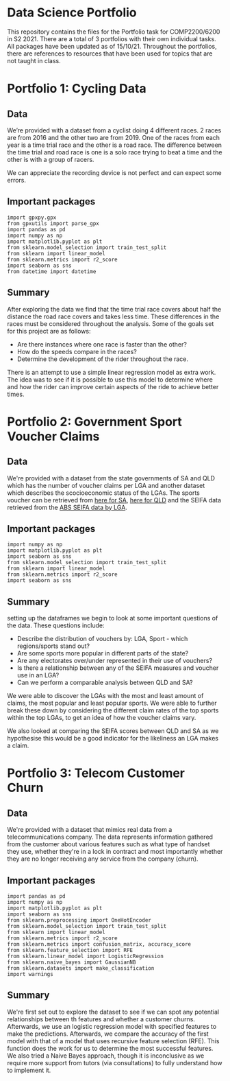 # Data Science Portfolio

This repository contains the files for the Portfolio task for COMP2200/6200 in S2 2021. There are a total of 3 portfolios with their own individual tasks. All packages have been updated as of 15/10/21. Throughout the portfolios, there are references to resources that have been used for topics that are not taught in class. 

# Portfolio 1: Cycling Data
## Data
We’re provided with a dataset from a cyclist doing 4 different races. 2 races are from 2016 and the other two are from 2019. One of the races from each year is a time trial race and the other is a road race. The difference between the time trial and road race is one is a solo race trying to beat a time and the other is with a group of racers. 

We can appreciate the recording device is not perfect and can expect some errors. 

## Important packages
```import gpxpy
import gpxpy.gpx
from gpxutils import parse_gpx 
import pandas as pd
import numpy as np 
import matplotlib.pyplot as plt
from sklearn.model_selection import train_test_split
from sklearn import linear_model
from sklearn.metrics import r2_score
import seaborn as sns
from datetime import datetime
```
## Summary
After exploring the data we find that the time trial race covers about half the distance the road race covers and takes less time. These differences in the races must be considered throughout the analysis. 
Some of the goals set for this project are as follows: 
-	Are there instances where one race is faster than the other? 
-	How do the speeds compare in the races? 
-	Determine the development of the rider throughout the race. 


There is an attempt to use a simple linear regression model as extra work. The idea was to see if it is possible to use this model to determine where and how the rider can improve certain aspects of the ride to achieve better times. 

# Portfolio 2: Government Sport Voucher Claims
## Data
We're provided with a dataset from the state governments of SA and QLD which has the number of voucher claims per LGA and another dataset which describes the scocioeconomic status of the LGAs. The sports voucher can be retrieved from [here for SA](https://data.gov.au/dataset/ds-sa-14daba50-04ff-46c6-8468-9fa593b9f100/details), [here for QLD](https://data.gov.au/dataset/ds-qld-3118838a-d425-48fa-bfc9-bc615ddae44e/details?q=get%20started%20vouchers) and the SEIFA data retrieved from the [ABS SEIFA data by LGA](http://stat.data.abs.gov.au/Index.aspx?DataSetCode=ABS_SEIFA_LGA#).
## Important packages
```import pandas as pd
import numpy as np
import matplotlib.pyplot as plt
import seaborn as sns
from sklearn.model_selection import train_test_split
from sklearn import linear_model
from sklearn.metrics import r2_score
import seaborn as sns
```

## Summary
setting up the dataframes we begin to look at some important questions of the data. These questions include: 
* Describe the distribution of vouchers by: LGA, Sport - which regions/sports stand out? 
* Are some sports more popular in different parts of the state?
* Are any electorates over/under represented in their use of vouchers?
* Is there a relationship between any of the SEIFA measures and voucher use in an LGA?
* Can we perform a comparable analysis between QLD and SA? 

We were able to discover the LGAs with the most and least amount of claims, the most popular and least popular sports. We were able to further break these down by considering the different claim rates of the top sports within the top LGAs, to get an idea of how the voucher claims vary. 

We also looked at comparing the SEIFA scores between QLD and SA as we hypothesise this would be a good indicator for the likeliness an LGA makes a claim. 

# Portfolio 3: Telecom Customer Churn
## Data
We're provided with a dataset that mimics real data from a telecommunications company. The data represents information gathered from the customer about various features such as what type of handset they use, whether they're in a lock in contract and most importantly whether they are no longer receiving any service from the company (churn).

## Important packages
```
import pandas as pd
import numpy as np
import matplotlib.pyplot as plt
import seaborn as sns
from sklearn.preprocessing import OneHotEncoder
from sklearn.model_selection import train_test_split
from sklearn import linear_model
from sklearn.metrics import r2_score
from sklearn.metrics import confusion_matrix, accuracy_score
from sklearn.feature_selection import RFE
from sklearn.linear_model import LogisticRegression
from sklearn.naive_bayes import GaussianNB
from sklearn.datasets import make_classification
import warnings
```
## Summary
We're first set out to explore the dataset to see if we can spot any potential relationships between th features and whether a customer churns. Afterwards, we use an logistic regression model with specified features to make the predictions. Afterwards, we compare the accuracy of the first model with that of a model that uses recursive feature selection (RFE). This function does the work for us to determine the most successful features. We also tried a Naive Bayes approach, though it is inconclusive as we require more support from tutors (via consultations) to fully understand how to implement it. 
